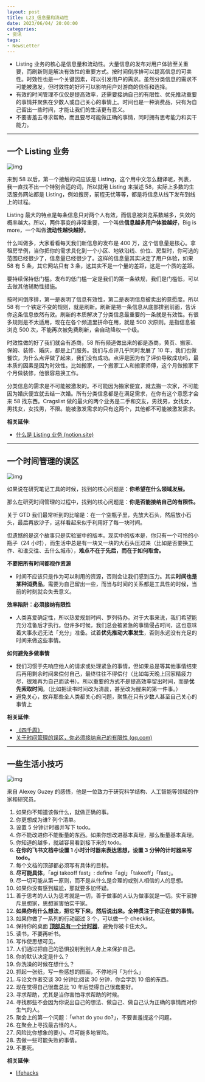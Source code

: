 ```yaml
---
layout: post
title: L23_信息量和流动性
date: 2023/06/04/ 20:00:00
categories:
- 资讯
tags:
- NewsLetter
---
```


- Listing 业务的核心是信息量和流动性。大量信息的发布对用户体验至关重要，而刷新则是解决有效性的重要方式。按时间倒序排可以提高信息的可卖性。时效性也是一个关键因素，可以引发用户的需求。虽然分类信息的需求不可能被激发，但时效性的好坏可以影响用户对游商的信任和选择。
- 有效的时间管理不仅仅是提高效率，还需要接纳自己的有限性、优先推动重要的事情并聚焦在少数人或自己关心的事情上。时间也是一种消费品，只有为自己留出一些时间，才能让我们的生活更有意义。
- 不要害羞去寻求帮助，而且要尽可能做正确的事情，同时拥有思考能力和实干能力。

---

## 一个 Listing 业务

![img](https://pics.naaln.com/getImage.jpeg-basicBlog)

来到 58 以后，第一个接触的词应该是 Listing，这个用中文怎么翻译呢，列表，我一直找不出一个特别合适的词，所以就用 Listing 来描述 58，实际上多数的生活服务网站都是 Listing，例如搜房，前程无忧等等，都是将信息从线下发布到线上的过程。

Listing 最大的特点是每条信息只对两个人有效，而信息被浏览系数越多，失效的概率越大。所以，两件事变的非常重要，一个叫做**信息越多用户体验越好**，Big is more，一个叫做**流动性越快越好**。

什么叫做多，大家看看每天我们新信息的发布是 400 万，这个信息量是核心。拿租房举例，当你把你的需求具化到一个小区、地铁沿线、价位、房型时，你可选的范围已经很少了，信息量已经很少了。这样的信息量其实决定了用户体验，如果 58 有 5 条，其它网站只有 3 条，这其实不是一个量的差距，这是一个质的差距。

要持续保持低门槛。发布的低门槛一定是我们的第一条铁规，我们是门槛低，可以去做其他辅助性措施。

按时间倒序排，第一是表明了信息有效性，第二是表明信息被卖出的意愿度。所以 58 有一个铁定不变的规则，就是刷新。刷新是把一条信息从底部排到前面，告诉你这条信息依然有效。刷新的本质解决了分类信息最重要的一条就是有效性。有很多规则是不太适用，现在在各个频道里拼命在用，就是 500 次原则。是指信息被浏览 500 次，不能再次被免费刷新，会自动降权一个级。

时效性做的好了我们就会有游商，58 所有频道做出来的都是游商，黄页、搬家、保姆、装修、婚庆，都是上门服务。我们与点评几乎同时发展了 10 年，我们也做餐饮，为什么点评做了起来，我们没有成功。点评是因为有了评价导致成功吗，最本质的因素是因为时效性。比如搬家，一个搬家工人和搬家师傅，这个月做搬家下个月做装修，他很容易换工作。

分类信息的需求是不可能被激发的。不可能因为搬家便宜，就去搬一次家，不可能因为婚庆便宜就去结一次婚。所有分类信息都是在满足需求，在你有这个意愿才会来 58 找东西。Cragslist 做的最火的两个业务是二手和交友，男找男，女找女，男找女，女找男，不限。能被激发需求的只有这两个，其他都不可能被激发需求。

**相关延伸**:
- [什么是 Listing 业务 (notion.site)](https://pmthinking.notion.site/Listing-00b72b2369f7446887182030f2731483)

---

## 一个时间管理的误区

![img](https://pics.naaln.com/6367ddbbfa8aebba50fd824c_6259f7cc35ba017efda63bee_Time-Management-Tips.png-basicBlog)

如果说在研究笔记工具的时候，找到的核心问题是：**你希望在什么领域发展。**

那么在研究时间管理的过程中，找到的核心问题是：**你是否能接纳自己的有限性。**

关于 GTD 我们最常听到的比喻是：在一个空瓶子里，先放大石头，然后放小石头，最后再放沙子，这样看起来似乎利用好了每一块时间。

但遗憾的是这个故事只是实验室中的版本。现实中的版本是，你只有一个可怜的小瓶子（24 小时），而生活中总是有一块又一块的大石头压过来（比如是否要换工作、和谁交往、去什么城市），**难点不在于先后，而在于如何取舍。**

**不要把所有时间都视作资源**

- 时间不应该只是作为可以利用的资源，否则会让我们感到压力。其实**时间也是某种消费品**，需要为自己留出一些，而当与时间的关系都是工具性的时候，当前的时刻就会失去意义。

**效率陷阱：必须接纳有限性**

- 人类喜爱确定性，所以热爱规划时间、罗列待办。对于大事来说，我们希望能充分准备后才执行。但许多时候，我们总会被紧急的事情侵占时间，这也意味着大事永远无法「充分」准备。试着**优先推动大事发生**，否则永远没有充足的时间来做这些事情。

**如何避免多做事情**

- 我们习惯于先响应他人的请求或处理紧急的事情，但如果总是等其他事情结束后再用剩余时间来偿付自己，最终往往不得偿付（比如每天晚上回家精疲力尽，很难再为自己而读书）。所以重要的方式不是提高效率留出时间，而是**优先索取时间**。（比如把读书时间改为清晨，甚至改为醒来的第一件事。）
- 避免关心，放弃那些全人类都关心的问题，聚焦在只有少数人甚至自己关心的事情上

**相关延伸**:
- [《四千周》](_https://book.douban.com/subject/36093214/)
- [关于时间管理的误区，你必须接纳自己的有限性 (qq.com)](https://mp.weixin.qq.com/s/s1pGms1tJZHQghoEYNN9XA)

---

## 一些生活小技巧

![img](https://pics.naaln.com/life-tips.jpg-basicBlog)

来自 Alexey Guzey 的感悟，他是一位致力于研究科学结构、人工智能等领域的作家和研究员。

1. 如果你不知道该做什么，就做正确的事。
2. 你更想成为谁? 列个清单。
3. 设置 5 分钟计时器并写下 todo。
4. 你不能改进你不能衡量的东西。如果你想改进基本真理，那么衡量基本真理。
5. 你知道的越多，就越容易看到接下来的 todo。
6. **在你的飞书文档中设置 1 小时计时器来表达思想，设置 3 分钟的计时器来写 todo。**
7. 每个文档的顶部都必须写有具体的目标。
8. **尽可能具体**，「agi takeoff fast」: define「agi」「takeoff」「fast」。
9. 尽一切可能从第一原则，而不是从什么是合理的或别人相信的人的思想。
10. 如果你没有感到尴尬，那就要多加怀疑。
11. 善于思考的人认为思考就是一切，善于做事的人认为做事就是一切。实干家排斥思想家，思想家害怕实干家。
12. **如果你有什么想法，把它写下来，然后说出来。全神贯注于你正在做的事情。**
13. 如果你做了一系列的行动超过 3 个，可以做一个 checklist。
14. 保持你的桌面 [**顶部总有一个计时器**](https://apps.apple.com/us/app/smart-countdown-timer/id1410709951?mt=12)，避免你被卡住太久。
15. 读书，不要再听书。
16. 写作使思想可见。
17. 人们通过把自己的恐惧投射到别人身上来保护自己。
18. 你的默认决定是什么？
19. 你洗澡的时候在想什么？
20. 抓起一张纸，写一些感想的图画，不停地问「为什么」
21. 与论文作者交谈 30 分钟比阅读 30 分钟，你会学到 10 倍的东西。
22. 现在觉得自己很蠢总比 10 年后觉得自己很蠢要好。
23. 寻求帮助，尤其是当你害怕寻求帮助的时候。
24. 寻找那些不会因为你说出自己的想法、做自己、做自己认为正确的事情而对你生气的人。
25. 聚会上的第一个问题：「what do you do?」，不要害羞提这个问题。
26. 在聚会上寻找最古怪的人。
27. 风险比你想象的要小。尽可能多地冒险。
28. 去做一些可能失败的事情。
29. 不要死。

**相关延伸**:
- [lifehacks](https://guzey.com/lifehacks/)


